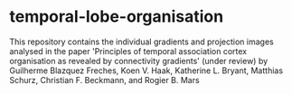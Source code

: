 # temporal-lobe-organisation
This repository contains the individual gradients and projection images analysed in the paper 'Principles of temporal association cortex organisation as revealed by connectivity gradients' (under review) by Guilherme Blazquez Freches, Koen V. Haak, Katherine L. Bryant, 
Matthias Schurz, Christian F. Beckmann, and Rogier B. Mars

